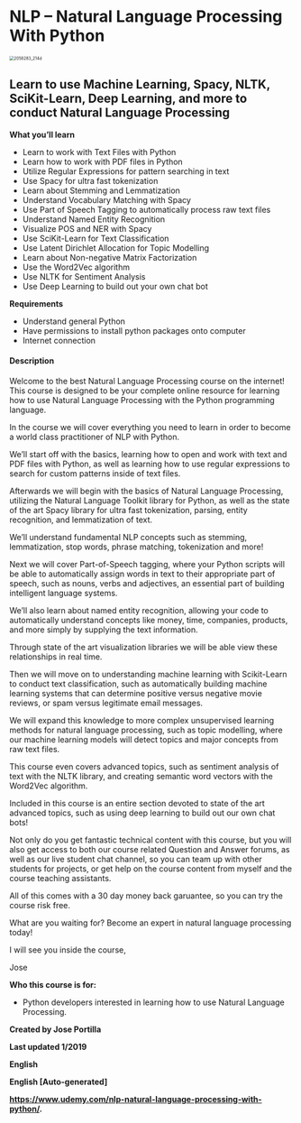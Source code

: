 # NLP – Natural Language Processing With Python

<img src="https://i.loli.net/2021/01/10/p5FjuAoykNxCrOq.jpg" alt="2058283_214d" style="zoom:50%;" />

## Learn to use Machine Learning, Spacy, NLTK, SciKit-Learn, Deep Learning, and more to conduct Natural Language Processing

**What you’ll learn**

- Learn to work with Text Files with Python
- Learn how to work with PDF files in Python
- Utilize Regular Expressions for pattern searching in text
- Use Spacy for ultra fast tokenization
- Learn about Stemming and Lemmatization
- Understand Vocabulary Matching with Spacy
- Use Part of Speech Tagging to automatically process raw text files
- Understand Named Entity Recognition
- Visualize POS and NER with Spacy
- Use SciKit-Learn for Text Classification
- Use Latent Dirichlet Allocation for Topic Modelling
- Learn about Non-negative Matrix Factorization
- Use the Word2Vec algorithm
- Use NLTK for Sentiment Analysis
- Use Deep Learning to build out your own chat bot

**Requirements**

- Understand general Python
- Have permissions to install python packages onto computer
- Internet connection

#### **Description**

Welcome to the best Natural Language Processing course on the internet! This course is designed to be your complete online resource for learning how to use Natural Language Processing with the Python programming language.

In the course we will cover everything you need to learn in order to become a world class practitioner of NLP with Python.

We’ll start off with the basics, learning how to open and work with text and PDF files with Python, as well as learning how to use regular expressions to search for custom patterns inside of text files.

Afterwards we will begin with the basics of Natural Language Processing, utilizing the Natural Language Toolkit library for Python, as well as the state of the art Spacy library for ultra fast tokenization, parsing, entity recognition, and lemmatization of text.

We’ll understand fundamental NLP concepts such as stemming, lemmatization, stop words, phrase matching, tokenization and more!

Next we will cover Part-of-Speech tagging, where your Python scripts will be able to automatically assign words in text to their appropriate part of speech, such as nouns, verbs and adjectives, an essential part of building intelligent language systems.

We’ll also learn about named entity recognition, allowing your code to automatically understand concepts like money, time, companies, products, and more simply by supplying the text information.

Through state of the art visualization libraries we will be able view these relationships in real time.

Then we will move on to understanding machine learning with Scikit-Learn to conduct text classification, such as automatically building machine learning systems that can determine positive versus negative movie reviews, or spam versus legitimate email messages.

We will expand this knowledge to more complex unsupervised learning methods for natural language processing, such as topic modelling, where our machine learning models will detect topics and major concepts from raw text files.

This course even covers advanced topics, such as sentiment analysis of text with the NLTK library, and creating semantic word vectors with the Word2Vec algorithm.

Included in this course is an entire section devoted to state of the art advanced topics, such as using deep learning to build out our own chat bots!

Not only do you get fantastic technical content with this course, but you will also get access to both our course related Question and Answer forums, as well as our live student chat channel, so you can team up with other students for projects, or get help on the course content from myself and the course teaching assistants.

All of this comes with a 30 day money back garuantee, so you can try the course risk free.

What are you waiting for? Become an expert in natural language processing today!

I will see you inside the course,

Jose

**Who this course is for:**

- Python developers interested in learning how to use Natural Language Processing.

**Created by Jose Portilla**

**Last updated 1/2019**

**English**

**English [Auto-generated]**

**https://www.udemy.com/nlp-natural-language-processing-with-python/.**